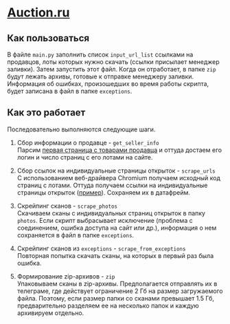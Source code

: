 # [Auction.ru](https://auction.ru/)

## Как пользоваться

В файле `main.py` заполнить список `input_url_list` ссылками на продавцов, лоты которых нужно скачать (ссылки присылает менеджер заливки). Затем запустить этот файл. Когда он отработает, в папке `zip` будут лежать архивы, готовые к отправке менеджеру заливки. Информация об ошибках, произошедших во время работы скрипта, будет записана в файл в папке `exceptions`.

## Как это работает

Последовательно выполняются следующие шаги.

1. Сбор информации о продавце - `get_seller_info`  
Парсим [первая страница с товарами продавца](https://auction.ru/listing/offer?flt_prp_owner=12985482941160&ipp=180) и оттуда достаем его логин и число страниц с его лотами на сайте.

2. Сбор ссылок на индивидуальные страницы открыток - `scrape_urls`  
С использованием веб-драйвера Chromium получаем исходный код страниц с лотами. Оттуда получаем ссылки на индивидуальные страницы открыток ([пример](https://auction.ru/offer/1_maja_adrianov_tanec-i46169721918465.html)). Сохраняем их в датафрейм.

3. Скрейпинг сканов - `scrape_photos`  
Скачиваем сканы с индивидуальных страниц открыток в папку `photos`. Если скрипт выбрасывает исключение (проблема с соединением, ошибка доступа на сайт или др.), информация о нем сохраняется в файл в папке `exceptions`.

4. Скрейпинг сканов из `exceptions` - `scrape_from_exceptions`  
Повторная попытка скачать сканы, на которых в первый раз была ошибка.

5. Формирование zip-архивов - `zip`  
Упаковываем сканы в zip-архивы. Предполагается отправлять их в телеграме, где действует ограничение 2 Гб на размер загружаемого файла. Поэтому, если размер папки со сканами превышает 1.5 Гб, предварительно разделяем ее на несколько папок и каждую архивируем отдельно.
